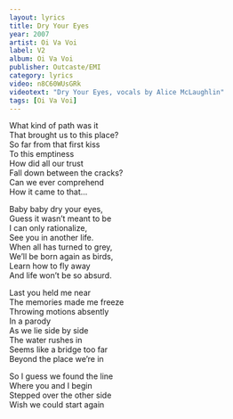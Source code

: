 ```yaml
---
layout: lyrics
title: Dry Your Eyes
year: 2007
artist: Oi Va Voi
label: V2
album: Oi Va Voi
publisher: Outcaste/EMI
category: lyrics
video: n8C60WUsGRk
videotext: "Dry Your Eyes, vocals by Alice McLaughlin"
tags: [Oi Va Voi]
---
```

What kind of path was it  
That brought us to this place?  
So far from that first kiss  
To this emptiness  
How did all our trust  
Fall down between the cracks?  
Can we ever comprehend  
How it came to that…  
  
Baby baby dry your eyes,  
Guess it wasn’t meant to be  
I can only rationalize,  
See you in another life.  
When all has turned to grey,  
We’ll be born again as birds,  
Learn how to fly away  
And life won’t be so absurd.  
  
Last you held me near  
The memories made me freeze  
Throwing motions absently  
In a parody  
As we lie side by side  
The water rushes in  
Seems like a bridge too far   
Beyond the place we’re in  
  
So I guess we found the line  
Where you and I begin  
Stepped over the other side  
Wish we could start again  
